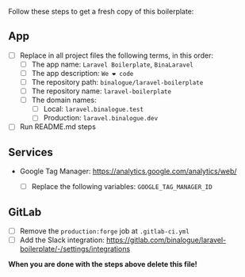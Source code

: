 Follow these steps to get a fresh copy of this boilerplate:

## App

- [ ] Replace in all project files the following terms, in this order:
  - [ ] The app name: `Laravel Boilerplate`, `BinaLaravel`
  - [ ] The app description: `We ❤️ code`
  - [ ] The repository path: `binalogue/laravel-boilerplate`
  - [ ] The repository name: `laravel-boilerplate`
  - [ ] The domain names:
    - [ ] Local: `laravel.binalogue.test`
    - [ ] Production: `laravel.binalogue.dev`
- [ ] Run README.md steps

## Services

- Google Tag Manager: https://analytics.google.com/analytics/web/

  - [ ] Replace the following variables: `GOOGLE_TAG_MANAGER_ID`

## GitLab

- [ ] Remove the `production:forge` job at `.gitlab-ci.yml`
- [ ] Add the Slack integration: https://gitlab.com/binalogue/laravel-boilerplate/-/settings/integrations

**When you are done with the steps above delete this file!**
